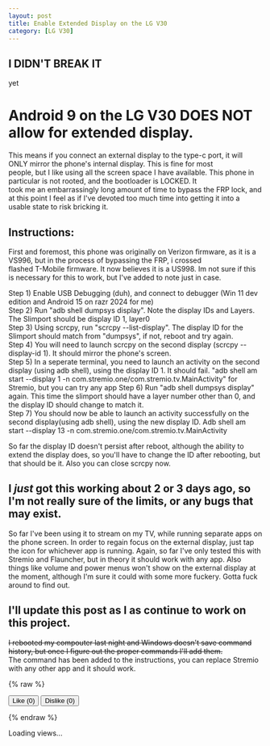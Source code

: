 ```yaml
---
layout: post
title: Enable Extended Display on the LG V30
category: [LG V30]
---
```


## I DIDN'T BREAK IT
yet

# Android 9 on the LG V30 DOES NOT allow for extended display.
This means if you connect an external display to the type-c port, it will ONLY mirror the phone's internal display. This is fine for most  
people, but I like using all the screen space I have available. This phone in particular is not rooted, and the bootloader is LOCKED. It  
took me an embarrassingly long amount of time to bypass the FRP lock, and at this point I feel as if I've devoted too much time into getting
it into a usable state to risk bricking it. 

## Instructions:
First and foremost, this phone was originally on Verizon firmware, as it is a VS996, but in the process of bypassing the FRP, i crossed   
flashed T-Mobile firmware. It now believes it is a US998. Im not sure if this is necessary for this to work, but I've added to note just in case.

Step 1) Enable USB Debugging (duh), and connect to debugger (Win 11 dev edition and Android 15 on razr 2024 for me)  
Step 2) Run "adb shell dumpsys display". Note the display IDs and Layers. The Slimport should be display ID 1, layer0  
Step 3) Using scrcpy, run "scrcpy --list-display". The display ID for the Slimport should match from "dumpsys", if not, reboot and try again.  
Step 4) You will need to launch scrcpy on the second display (scrcpy --display-id 1). It should mirror the phone's screen.  
Step 5) In a seperate terminal, you need to launch an activity on the second display (using adb shell), using the display ID 1. It should fail. "adb shell am start --display 1 -n com.stremio.one/com.stremio.tv.MainActivity" for Stremio, but you can try any app
Step 6) Run "adb shell dumpsys display" again. This time the slimport should have a layer number other than 0, and the display ID should 
change to match it.  
Step 7) You should now be able to launch an activity successfully on the second display(using adb shell), using the new display ID. Adb shell am start --display 13 -n com.stremio.one/com.stremio.tv.MainActivity 

So far the display ID doesn't persist after reboot, although the ability to extend the display does, so you'll have to change the ID after
rebooting, but that should be it. Also you can close scrcpy now.

## I *just* got this working about 2 or 3 days ago, so I'm not really sure of the limits, or any bugs that may exist.

So far I've been using it to stream on my TV, while running separate apps on the phone screen. In order to regain focus on the external display, just tap the icon for whichever app is running. Again, so far I've only tested this with Stremio and Flauncher, but in theory it
should work with any app. Also things like volume and power menus won't show on the external display at the moment, although I'm sure it  could with some more fuckery. Gotta fuck around to find out.

## I'll update this post as I as continue to work on this project.
~~I rebooted my compouter last night and Windows doesn't save command history, but once I figure out the proper commands I'll add them.~~  
The command has been added to the instructions, you can replace Stremio with any other app and it should work. 

{% raw %}
<div>
  <button onclick="vote('like')">Like (<span id="like-count">0</span>)</button>
  <button onclick="vote('dislike')">Dislike (<span id="dislike-count">0</span>)</button>
</div>

<script type="module">
  import { createClient } from 'https://cdn.jsdelivr.net/npm/@supabase/supabase-js/+esm'

  const supabase = createClient('https://motdgqbhzfurezxmgoxs.supabase.co', 'eyJhbGciOiJIUzI1NiIsInR5cCI6IkpXVCJ9.eyJpc3MiOiJzdXBhYmFzZSIsInJlZiI6Im1vdGRncWJoemZ1cmV6eG1nb3hzIiwicm9sZSI6ImFub24iLCJpYXQiOjE3NDY2Mjc0NjIsImV4cCI6MjA2MjIwMzQ2Mn0.GMeVFEWbdzl3HxvRJerSCQA4Tg9tDrey9ILESrHTVNQ')
  const page = 'EnablingExtendedDisplay.md';

console.log('Page ID:',page);

  async function updateCounts() {
    const { data, error } = await supabase
      .from('votes')
      .select('*')
      .eq('page', page)
      .single()

    if (data) {
      document.getElementById('like-count').textContent = data.likes
      document.getElementById('dislike-count').textContent = data.dislikes
    }
  }

 window.vote = async function (type) {
    const { data, error } = await supabase
      .from('votes')
      .select('*')
      .eq('page', page)
      .single()


console.log('Page:', page);
console.log('Data:', data);
console.error('Error:', error);
    
    if (data) {
      const updated = {
        likes: type === 'like' ? data.likes + 1 : data.likes,
        dislikes: type === 'dislike' ? data.dislikes + 1 : data.dislikes
      }

      await supabase
        .from('votes')
        .update(updated)
        .eq('page', page)
    } else {
      await supabase
        .from('votes')
        .insert([{ page, likes: type === 'like' ? 1 : 0, dislikes: type === 'dislike' ? 1 : 0 }])
    }

    updateCounts()
  }

  updateCounts()

  // Get user IP for uniqueness (can be improved later)
async function getIP() {
  try {
    const res = await fetch("https://api.ipify.org?format=json");
    const json = await res.json();
    return json.ip;
  } catch {
    return null;
  }
}

async function recordView() {
  const ip = await getIP();

  const { data, error } = await supabase
    .from('views')
    .select('*')
    .eq('page', page)
    .single();

  if (error && error.code !== 'PGRST116') {
    console.error('View fetch error:', error);
    return;
  }

  if (!data) {
    // First time this page is viewed
    await supabase.from('views').insert({
      page: page,
      total_views: 1,
      unique_views: ip ? 1 : 0,
      last_ip: ip
    });
  } else {
    const isUnique = ip && data.last_ip !== ip;
    await supabase.from('views').update({
      total_views: data.total_views + 1,
      unique_views: data.unique_views + (isUnique ? 1 : 0),
      last_ip: ip
    }).eq('page', page);
  }

  // Display the result
  const result = await supabase
    .from('views')
    .select('total_views, unique_views')
    .eq('page', page)
    .single();

  if (result.data) {
    document.getElementById('views').innerText =
      `Views: ${result.data.total_views} | Unique: ${result.data.unique_views}`;
  }
}

recordView();
</script>
{% endraw %}
<p id="views">Loading views...</p>

